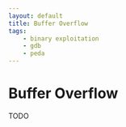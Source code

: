 ```yaml
---
layout: default
title: Buffer Overflow
tags:
    - binary exploitation
    - gdb
    - peda
---
```

# Buffer Overflow
TODO